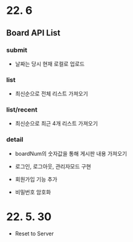 # 22. 6

## Board API List

### submit

- 날짜는 당시 현재 로컬로 업로드

### list

- 최신순으로 전체 리스트 가져오기

### list/recent

- 최신순으로 최근 4개 리스트 가져오기

### detail

- boardNum의 숫자값을 통해 게시판 내용 가져오기

- 로그인, 로그아웃, 관리자모드 구현
- 회원가입 기능 추가
- 비밀번호 암호화

# 22. 5. 30

- Reset to Server

